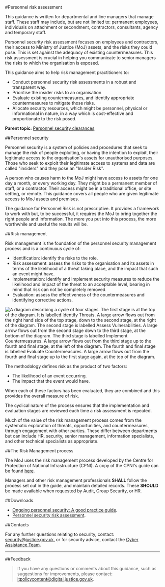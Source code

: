 #Personnel risk assessment

This guidance is written for departmental and line managers that manage staff. These staff may include, but are not limited to: permanent employees, individuals on attachment or secondment, contractors, consultants, agency and temporary staff.

Personnel security risk assessment focuses on employees and contractors, their access to Ministry of Justice (MoJ) assets, and the risks they could pose. This is set against the adequacy of existing countermeasures. This risk assessment is crucial in helping you communicate to senior managers the risks to which the organisation is exposed.

This guidance aims to help risk management practitioners to:

* Conduct personnel security risk assessments in a robust and transparent way.
* Prioritise the insider risks to an organisation.
* Evaluate existing countermeasures, and identify appropriate countermeasures to mitigate those risks.
* Allocate security resources, which might be personnel, physical or informational in nature, in a way which is cost-effective and proportionate to the risk posed.

**Parent topic:** [Personnel security clearances](personnel-security-clearances.md)

##Personnel security

Personnel security is a system of policies and procedures that seek to manage the risk of people exploiting, or having the intention to exploit, their legitimate access to the organisation's assets for unauthorised purposes. Those who seek to exploit their legitimate access to systems and data are called "insiders" and they pose an "Insider Risk".

A person who causes harm to the MoJ might have access to assets for one day a month, or every working day. They might be a permanent member of staff, or a contractor. Their access might be in a traditional office, or site setting, or remote. This guidance covers all people who are given legitimate access to MoJ assets and premises.

The guidance for Personnel Risk is not prescriptive. It provides a framework to work with but, to be successful, it requires the MoJ to bring together the right people and information. The more you put into this process, the more worthwhile and useful the results will be.

##Risk management

Risk management is the foundation of the personnel security management process and is a continuous cycle of:

* Identification: identify the risks to the role.
* Risk assessment: assess the risks to the organisation and its assets in terms of the likelihood of a threat taking place, and the impact that such an event might have.
* Implementation: identify and implement security measures to reduce the likelihood and impact of the threat to an acceptable level, bearing in mind that risk can not be completely removed.
* Evaluation: assess the effectiveness of the countermeasures and identifying corrective actions.

![A diagram describing a cycle of four stages. The first stage is at the top of the diagram. It is labelled Identify Threats. A large arrow flows out from the right hand side of the top stage, down to the second stage, at the right of the diagram. The second stage is labelled Assess Vulnerabilities. A large arrow flows out from the second stage down to the third stage, at the bottom of the diagram. The third stage is labelled Implement Countermeasures. A large arrow flows out from the third stage up to the fourth and final stage, at the left of the diagram. The fourth and final stage is labelled Evaluate Countermeasures. A large arrow flows out from the fourth and final stage up to the first stage again, at the top of the diagram.](images/risk-management-cycle.png)

The methodology defines risk as the product of two factors:

* The likelihood of an event occurring.
* The impact that the event would have.

When each of these factors has been evaluated, they are combined and this provides the overall measure of risk.

The cyclical nature of the process ensures that the implementation and evaluation stages are reviewed each time a risk assessment is repeated.

Much of the value of the risk management process comes from the systematic exploration of threats, opportunities, and countermeasures, through engagement with other parties. These differ between departments but can include HR, security, senior management, information specialists, and other technical specialists as appropriate.

##The Risk Management process

The MoJ uses the risk management process developed by the Centre for Protection of National Infrastructure (CPNI). A copy of the CPNI's guide can be found [here](https://www.cpni.gov.uk/ongoing-personnel-security).

Managers and other risk management professionals **SHALL** follow the process set out in the guide, and maintain detailed records. These **SHOULD** be made available when requested by Audit, Group Security, or HR.

##Downloads

* [Ongoing personnel security: A good practice guide](https://www.cpni.gov.uk/system/files/documents/d0/d2/ongoing-personnel-security-a-good-practice-guide-edition-3.pdf).
* [Personnel security risk assessment](https://www.cpni.gov.uk/system/files/documents/46/06/Personnel-security-risk-assessment-a-guide-4th-edition.pdf).

##Contacts

For any further questions relating to security, contact: [security@justice.gov.uk](mailto:security@justice.gov.uk), or for security advice, contact the [Cyber Assistance Team](mailto:CyberConsultancy@digital.justice.gov.uk).

---

##Feedback

> If you have any questions or comments about this guidance, such as suggestions for improvements, please contact: [itpolicycontent@digital.justice.gov.uk](mailto:itpolicycontent@digital.justice.gov.uk).

